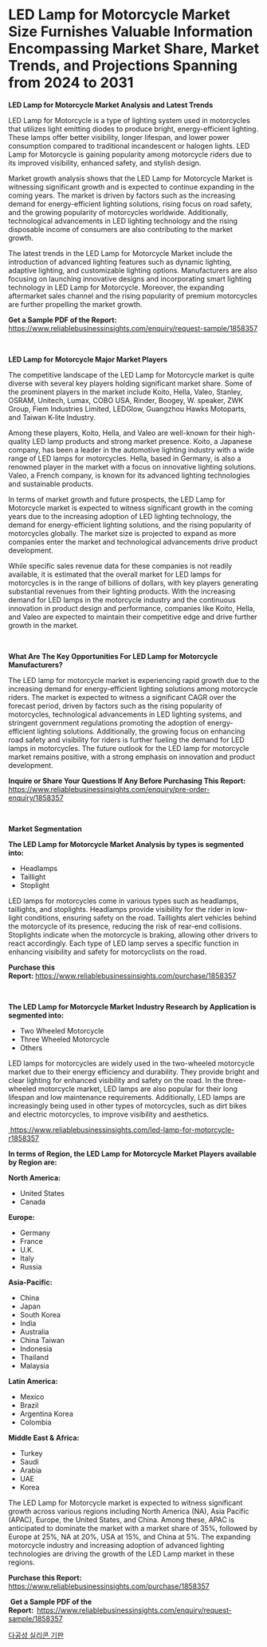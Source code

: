 <p><h1>LED Lamp for Motorcycle Market Size Furnishes Valuable Information Encompassing Market Share, Market Trends, and Projections Spanning from 2024 to 2031</h1></p><p><strong>LED Lamp for Motorcycle Market Analysis and Latest Trends</strong></p>
<p><p>LED Lamp for Motorcycle is a type of lighting system used in motorcycles that utilizes light emitting diodes to produce bright, energy-efficient lighting. These lamps offer better visibility, longer lifespan, and lower power consumption compared to traditional incandescent or halogen lights. LED Lamp for Motorcycle is gaining popularity among motorcycle riders due to its improved visibility, enhanced safety, and stylish design.</p><p>Market growth analysis shows that the LED Lamp for Motorcycle Market is witnessing significant growth and is expected to continue expanding in the coming years. The market is driven by factors such as the increasing demand for energy-efficient lighting solutions, rising focus on road safety, and the growing popularity of motorcycles worldwide. Additionally, technological advancements in LED lighting technology and the rising disposable income of consumers are also contributing to the market growth.</p><p>The latest trends in the LED Lamp for Motorcycle Market include the introduction of advanced lighting features such as dynamic lighting, adaptive lighting, and customizable lighting options. Manufacturers are also focusing on launching innovative designs and incorporating smart lighting technology in LED Lamp for Motorcycle. Moreover, the expanding aftermarket sales channel and the rising popularity of premium motorcycles are further propelling the market growth.</p></p>
<p><strong>Get a Sample PDF of the Report:&nbsp;</strong> <a href="https://www.reliablebusinessinsights.com/enquiry/request-sample/1858357">https://www.reliablebusinessinsights.com/enquiry/request-sample/1858357</a></p>
<p>&nbsp;</p>
<p><strong>LED Lamp for Motorcycle Major Market Players</strong></p>
<p><p>The competitive landscape of the LED Lamp for Motorcycle market is quite diverse with several key players holding significant market share. Some of the prominent players in the market include Koito, Hella, Valeo, Stanley, OSRAM, Unitech, Lumax, COBO USA, Rinder, Boogey, W. speaker, ZWK Group, Fiem Industries Limited, LEDGlow, Guangzhou Hawks Motoparts, and Taiwan K-lite Industry.</p><p>Among these players, Koito, Hella, and Valeo are well-known for their high-quality LED lamp products and strong market presence. Koito, a Japanese company, has been a leader in the automotive lighting industry with a wide range of LED lamps for motorcycles. Hella, based in Germany, is also a renowned player in the market with a focus on innovative lighting solutions. Valeo, a French company, is known for its advanced lighting technologies and sustainable products.</p><p>In terms of market growth and future prospects, the LED Lamp for Motorcycle market is expected to witness significant growth in the coming years due to the increasing adoption of LED lighting technology, the demand for energy-efficient lighting solutions, and the rising popularity of motorcycles globally. The market size is projected to expand as more companies enter the market and technological advancements drive product development.</p><p>While specific sales revenue data for these companies is not readily available, it is estimated that the overall market for LED lamps for motorcycles is in the range of billions of dollars, with key players generating substantial revenues from their lighting products. With the increasing demand for LED lamps in the motorcycle industry and the continuous innovation in product design and performance, companies like Koito, Hella, and Valeo are expected to maintain their competitive edge and drive further growth in the market.</p></p>
<p>&nbsp;</p>
<p><strong>What Are The Key Opportunities For LED Lamp for Motorcycle Manufacturers?</strong></p>
<p><p>The LED lamp for motorcycle market is experiencing rapid growth due to the increasing demand for energy-efficient lighting solutions among motorcycle riders. The market is expected to witness a significant CAGR over the forecast period, driven by factors such as the rising popularity of motorcycles, technological advancements in LED lighting systems, and stringent government regulations promoting the adoption of energy-efficient lighting solutions. Additionally, the growing focus on enhancing road safety and visibility for riders is further fueling the demand for LED lamps in motorcycles. The future outlook for the LED lamp for motorcycle market remains positive, with a strong emphasis on innovation and product development.</p></p>
<p><strong>Inquire or Share Your Questions If Any Before Purchasing This Report:</strong> <a href="https://www.reliablebusinessinsights.com/enquiry/pre-order-enquiry/1858357">https://www.reliablebusinessinsights.com/enquiry/pre-order-enquiry/1858357</a></p>
<p>&nbsp;</p>
<p><strong>Market Segmentation</strong></p>
<p><strong>The LED Lamp for Motorcycle Market Analysis by types is segmented into:</strong></p>
<p><ul><li>Headlamps</li><li>Taillight</li><li>Stoplight</li></ul></p>
<p><p>LED lamps for motorcycles come in various types such as headlamps, taillights, and stoplights. Headlamps provide visibility for the rider in low-light conditions, ensuring safety on the road. Taillights alert vehicles behind the motorcycle of its presence, reducing the risk of rear-end collisions. Stoplights indicate when the motorcycle is braking, allowing other drivers to react accordingly. Each type of LED lamp serves a specific function in enhancing visibility and safety for motorcyclists on the road.</p></p>
<p><strong>Purchase this Report:&nbsp;</strong><a href="https://www.reliablebusinessinsights.com/purchase/1858357">https://www.reliablebusinessinsights.com/purchase/1858357</a></p>
<p>&nbsp;</p>
<p><strong>The LED Lamp for Motorcycle Market Industry Research by Application is segmented into:</strong></p>
<p><ul><li>Two Wheeled Motorcycle</li><li>Three Wheeled Motorcycle</li><li>Others</li></ul></p>
<p><p>LED lamps for motorcycles are widely used in the two-wheeled motorcycle market due to their energy efficiency and durability. They provide bright and clear lighting for enhanced visibility and safety on the road. In the three-wheeled motorcycle market, LED lamps are also popular for their long lifespan and low maintenance requirements. Additionally, LED lamps are increasingly being used in other types of motorcycles, such as dirt bikes and electric motorcycles, to improve visibility and aesthetics.</p></p>
<p><a href="https://www.reliablebusinessinsights.com/led-lamp-for-motorcycle-r1858357">&nbsp;https://www.reliablebusinessinsights.com/led-lamp-for-motorcycle-r1858357</a></p>
<p><strong>In terms of Region, the LED Lamp for Motorcycle Market Players available by Region are:</strong></p>
<p>
    <p> <strong> North America: </strong>
        <ul>
            <li>United States</li>
            <li>Canada</li>
        </ul>
        </p> 
    <p> <strong> Europe: </strong>
        <ul>
            <li>Germany</li>
            <li>France</li>
            <li>U.K.</li>
            <li>Italy</li>
            <li>Russia</li>
        </ul>
        </p> 
    <p> <strong> Asia-Pacific: </strong>
        <ul>
            <li>China</li>
            <li>Japan</li>
            <li>South Korea</li>
            <li>India</li>
            <li>Australia</li>
            <li>China Taiwan</li>
            <li>Indonesia</li>
            <li>Thailand</li>
            <li>Malaysia</li>
        </ul>
        </p> 
    <p> <strong> Latin America: </strong>
        <ul>
            <li>Mexico</li>
            <li>Brazil</li>
            <li>Argentina Korea</li>
            <li>Colombia</li>
        </ul>
        </p> 
    <p> <strong> Middle East & Africa: </strong>
        <ul>
            <li>Turkey</li>
            <li>Saudi</li>
            <li>Arabia</li>
            <li>UAE</li>
            <li>Korea</li>
        </ul>
    </p>
    </p>
<p><p>The LED Lamp for Motorcycle market is expected to witness significant growth across various regions including North America (NA), Asia Pacific (APAC), Europe, the United States, and China. Among these, APAC is anticipated to dominate the market with a market share of 35%, followed by Europe at 25%, NA at 20%, USA at 15%, and China at 5%. The expanding motorcycle industry and increasing adoption of advanced lighting technologies are driving the growth of the LED Lamp market in these regions.</p></p>
<p><strong>Purchase this Report: </strong><a href="https://www.reliablebusinessinsights.com/purchase/1858357">https://www.reliablebusinessinsights.com/purchase/1858357</a></p>
<p>&nbsp;<strong>Get a Sample PDF of the Report:&nbsp;&nbsp;</strong><a href="https://www.reliablebusinessinsights.com/enquiry/request-sample/1858357">https://www.reliablebusinessinsights.com/enquiry/request-sample/1858357</a></p>
<p><strong></strong></p>
<p><p><a href="https://medium.com/@aidenreinger/%EB%8B%A4%EC%9D%8C-%EB%AC%B8%EC%9E%A5%EC%9D%84-%ED%95%9C%EA%B5%AD%EC%96%B4%EB%A1%9C-%EB%B2%88%EC%97%AD%ED%95%98%EC%8B%AD%EC%8B%9C%EC%98%A4-372e3387446f">다공성 실리콘 기판</a></p></p>